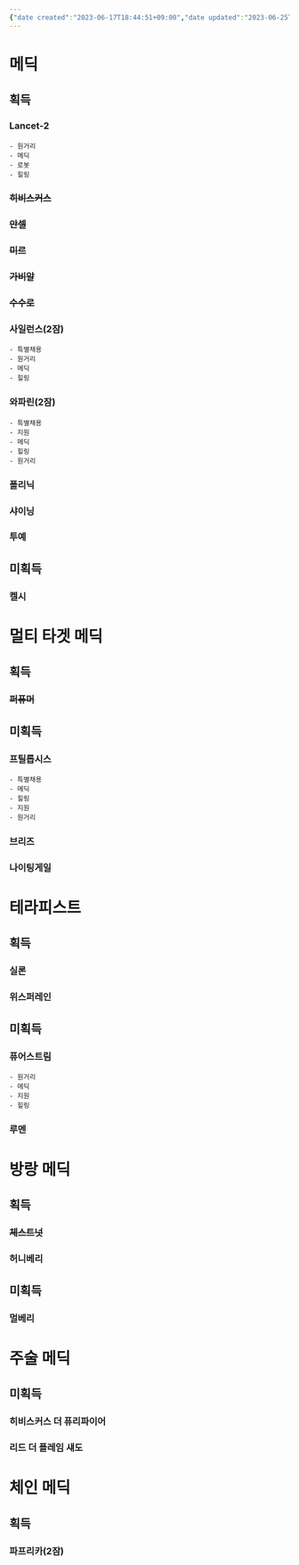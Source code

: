 ```yaml
---
{"date created":"2023-06-17T18:44:51+09:00","date updated":"2023-06-25T16:29:26+09:00","dg-publish":true,"permalink":"/3_블로그/3_게임/명일방주 획득 캐릭터/메딕/","dgPassFrontmatter":true,"noteIcon":""}
---
```


# 메딕
## 획득
### Lancet-2
	- 원거리
	- 메딕
	- 로봇
	- 힐링
### ~~히비스커스~~
### ~~안셀~~
### ~~미르~~
### ~~가비알~~
### ~~수수로~~
### 사일런스(2잠)
	- 특별채용
	- 원거리
	- 메딕
	- 힐링
### 와파린(2잠)
	- 특별채용
	- 지원
	- 메딕
	- 힐링
	- 원거리
### 폴리닉
### 샤이닝
### 투예

## 미획득
### 켈시

# 멀티 타겟 메딕
## 획득
### ~~퍼퓨머~~

## 미획득
### 프틸롭시스 
	- 특별채용
	- 메딕
	- 힐링
	- 지원
	- 원거리
### 브리즈
### 나이팅게일


# 테라피스트
## 획득
### 실론
### 위스퍼레인

## 미획득
### 퓨어스트림
	- 원거리
	- 메딕
	- 지원
	- 힐링
### 루멘

# 방랑 메딕
## 획득
### ~~체스트넛~~
### 허니베리

## 미획득
### 멀베리

# 주술 메딕
## 미획득
### 히비스커스 더 퓨리파이어
### 리드 더 플레임 섀도

# 체인 메딕
## 획득
### 파프리카(2잠)

